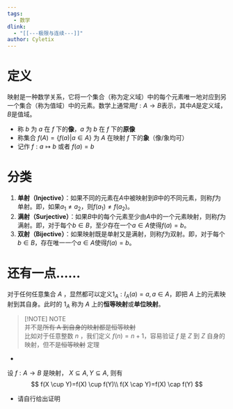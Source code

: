```yaml
---
tags:
  - 数学
dlink:
  - "[[---极限与连续---]]"
author: Cyletix
---
```

# 定义
映射是一种数学关系，它将一个集合（称为定义域）中的每个元素唯一地对应到另一个集合（称为值域）中的元素。数学上通常用$f:A \to B$表示，其中$A$是定义域，$B$是值域。
- 称 $b$ 为 $a$ 在 $f$ 下的**像**，$a$ 为 $b$ 在 $f$ 下的**原像**
- 称集合 $f(A)=\{f(a)|a \in A\}$ 为 $A$ 在映射 $f$ 下的**象**（像/象均可）
- 记作 $f:a\mapsto b$ 或者 $f(a)=b$
# 分类
1. **单射（Injective）**：如果不同的元素在$A$中被映射到$B$中的不同元素，则称$f$为单射。即，如果$a_1 \neq a_2$，则$f(a_1) \neq f(a_2)$。
2. **满射（Surjective）**：如果$B$中的每个元素至少由$A$中的一个元素映射，则称$f$为满射。即，对于每个$b \in B$，至少存在一个$a \in A$使得$f(a) = b$。
3. **双射（Bijective）**：如果映射既是单射又是满射，则称$f$为双射。即，对于每个$b \in B$，存在唯一一个$a \in A$使得$f(a) = b$。

# 还有一点……

对于任何任意集合 $A$ ，显然都可以定义$1_A:I_A(a)=a,a\in A$，即把 $A$ 上的元素映射到其自身。此时的
$1_A$ 称为 $A$ 上的**恒等映射**或**单位映射**。

> [!NOTE] NOTE  
> 并不是~~所有 A 到自身的映射都是恒等映射~~  
> 比如对于任意整数 $n$ ，我们定义 $f(n)=n+1$，容易验证 $f$ 是 $Z$ 到 $Z$ 自身的映射，但不是~~恒等映射~~
定理
-
设 $f:A\rightarrow B$ 是映射， $X \subseteq A, Y \subseteq A$, 则有  
$$
f(X \cup Y)=f(X) \cup f(Y)\\
f(X \cap Y)=f(X) \cap f(Y) 
$$
- 请自行给出证明